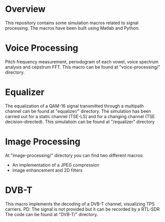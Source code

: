 # Overview
This repository contains some simulation macros related to signal processing.
The macros have been built using Matlab and Python.

# Voice Processing
Pitch frequency measurement, periodogram of each vowel, voice spectrum analysis and cepstrum FFT.
This macro can be found at "voice-processing/" directory.

# Equalizer
The equalization of a QAM-16 signal transmitted through a multipath channel can be found at "equalizer/" directory.
The simulation has been carried out for a static channel (TSE-LS) and for a changing channel (TSE decision-directed).
This simulatioin can be found at "/equalizer" directory

# Image Processing
At "image-processing/" directory you can find two different macros:
- An implementation of a JPEG compression
- Image enhancement and 2D filters

# DVB-T
This macro implements the decoding of a DVB-T channel, visualizing TPS carriers.
PD: The signal is not provided but it can be recorded by a RTL-SDR
The code can be found at "DVB-T/" directory.
